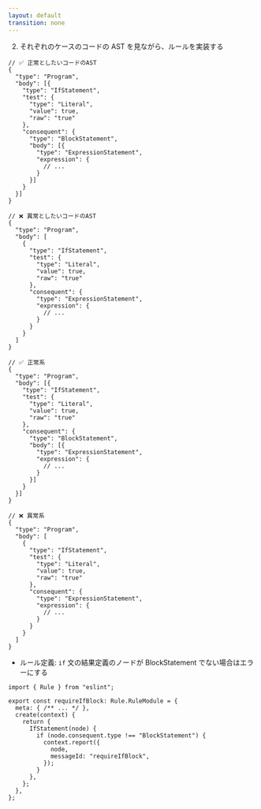 ```yaml
---
layout: default
transition: none
---
```


<style scoped>
.slidev-vclick-hidden {
  display: none;
}
.small-code {
  .slidev-code {
    font-size: 0.92rem !important;
    line-height: 0rem !important;
    width: 400px !important;
  }
}
</style>

<div class="_bullet">

2. それぞれのケースのコードの AST を見ながら、ルールを実装する

</div>

<div class="flex justify-around small-code" v-click="[0]">

```json{*}
// ✅ 正常としたいコードのAST
{
  "type": "Program",
  "body": [{
    "type": "IfStatement",
    "test": {
      "type": "Literal",
      "value": true,
      "raw": "true"
    },
    "consequent": {
      "type": "BlockStatement",
      "body": [{
        "type": "ExpressionStatement",
        "expression": {
          // ...
        }
      }]
    }
  }]
}
```

<div>

```json{*}
// ❌ 異常としたいコードのAST
{
  "type": "Program",
  "body": [
    {
      "type": "IfStatement",
      "test": {
        "type": "Literal",
        "value": true,
        "raw": "true"
      },
      "consequent": {
        "type": "ExpressionStatement",
        "expression": {
          // ...
        }
      }
    }
  ]
}
```

</div>

</div>

<div class="flex justify-around small-code" v-click="[1]">

```json{5,11,12}
// ✅ 正常系
{
  "type": "Program",
  "body": [{
    "type": "IfStatement",
    "test": {
      "type": "Literal",
      "value": true,
      "raw": "true"
    },
    "consequent": {
      "type": "BlockStatement",
      "body": [{
        "type": "ExpressionStatement",
        "expression": {
          // ...
        }
      }]
    }
  }]
}
```

<div>

```json{6,12,13}
// ❌ 異常系
{
  "type": "Program",
  "body": [
    {
      "type": "IfStatement",
      "test": {
        "type": "Literal",
        "value": true,
        "raw": "true"
      },
      "consequent": {
        "type": "ExpressionStatement",
        "expression": {
          // ...
        }
      }
    }
  ]
}
```

</div>

</div>

<div class="_bullet" v-click="2">

* ルール定義: `if` 文の結果定義のノードが BlockStatement でない場合はエラーにする

</div>

<div v-click="3">

```ts{*|*|5-15|7-14|8-13|*}
import { Rule } from "eslint";

export const requireIfBlock: Rule.RuleModule = {
  meta: { /** ... */ },
  create(context) {
    return {
      IfStatement(node) {
        if (node.consequent.type !== "BlockStatement") {
          context.report({
            node,
            messageId: "requireIfBlock",
          });
        }
      },
    };
  },
};
```

</div>

<!-- 
正常としたいコードの AST と、異常としたいコードの AST を比較してみると、  
[click] IfStatement のノードのプロパティである consequent の中身、つまり、if 文の結果定義の部分に違いがあることが確認できます。  
正常としたい AST の方では、consequent の type が BlockStatement であるのに対し、異常としたい AST の方は、ExpressionStatement となっています。

[click] これを元に論理的にルールを定義すると、「if 文の結果定義のノードが BlockStatement でない場合はエラーにする」というようになります。  
これを実際にコードに落すと、こちらのようになります。 

[click] meta の部分はこのセッションではあまり重要ではないので省略して、[click] create メソッドに注目して解説します。  

今回定義するルールは、JavaScript の If 文 の宣言に対するものです。そのため、
[click] create メソッドの return に IfStatement を指定しています。  
これにより、eslint が JavaScript の if 文の宣言のノードを探索する際に、記述した処理が実行されます。

[click] そして、定義した通り、consequent、つまり if 文の結果定義のノードの type が BlockStatement でない場合はエラーにします。

(V)

[click] JavaScript コードを対象とした ESLint のルール実装は、このように、ほとんどの場合で AST に沿って実装していく作業になります。  
今回実装したルールは非常に単純なものですが、ルールの複雑性が増しても、同じような流れで開発を行うことができます

ここまでで、ルールの実装が完了しましたので、
-->